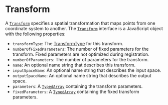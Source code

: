 # Transform

A [`Transform`] specifies a spatial transformation that maps points from one coordinate system to another. The [`Transform`] interface is a JavaScript object with the following properties:

- `transformType`: The [TransformType](./TransformType) for this transform.
- `numberOfFixedParameters`: The number of fixed parameters for the transform. Fixed parameters are not optimized during registration.
- `numberOfParameters`: The number of parameters for the transform.
- `name`: An optional name string that describes this transform.
- `inputSpaceName`: An optional name string that describes the input space.
- `outputSpaceName`: An optional name string that describes the output space.
- `parameters`: A [`TypedArray`] containing the transform parameters.
- `fixedParameters`: A [`TypedArray`] containing the fixed transform parameters.

[`TypedArray`]: https://developer.mozilla.org/en-US/docs/Web/JavaScript/Reference/Global_Objects/TypedArray

[`Transform`]: ../../model/Transform.md